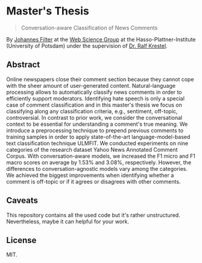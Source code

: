 # Master's Thesis

> Conversation-aware Classification of News Comments

By [Johannes Filter](https://johannesfilter.com/) at the [Web Science Group](https://hpi.de/naumann/web-science-group/info.html) at the Hasso-Plattner-Institute (University of Potsdam) under the supervision of [Dr. Ralf Krestel](https://hpi.de/naumann/sites/krestel/).

## Abstract

Online newspapers close their comment section because they cannot cope with the sheer amount of user-generated content. Natural-language processing allows to automatically classify news comments in order to efficiently support moderators. Identifying hate speech is only a special case of comment classification and in this master's thesis we focus on classifying along any classification criteria, e.g., sentiment, off-topic, controversial. In contrast to prior work, we consider the conversational context to be essential for understanding a comment's true meaning. We introduce a preprocessing technique to prepend previous comments to training samples in order to apply state-of-the-art language-model-based text classification technique ULMFIT. We conducted experiments on nine categories of the research dataset Yahoo News Annotated Comment Corpus. With conversation-aware models, we increased the F1 micro and F1 macro scores on average by 1.53% and 3.08%, respectively. However, the differences to conversation-agnostic models vary among the categories. We achieved the biggest improvements when identifying whether a comment is off-topic or if it agrees or disagrees with other comments.

## Caveats

This repository contains all the used code but it's rather unstructured. Nevertheless, maybe it can helpful for your work.

## License

MIT.
